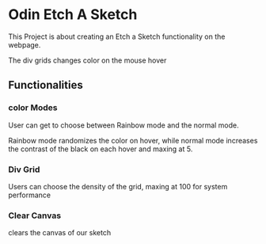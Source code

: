 # Odin Etch A Sketch

This Project is about creating an Etch a Sketch functionality on the webpage.

The div grids changes color on the mouse hover

## Functionalities

### color Modes

User can get to choose between Rainbow mode and the normal mode.

Rainbow mode randomizes the color on hover, while normal mode increases the contrast of the black on each hover and maxing at 5.

### Div Grid

Users can choose the density of the grid, maxing at 100 for system performance

### Clear Canvas

clears the canvas of our sketch
